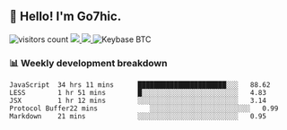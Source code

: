 ## 👋 Hello! I'm Go7hic.

 ![visitors count](https://visitors-by-url-pls-dont-use-this-in-your-repo.vercel.app/Go7hic-github-readme)
 <a href="https://twitter.com/Go7hic">
    <img src="https://img.shields.io/badge/-@Go7hic-1ca0f1?style=flat-square&labelColor=1ca0f1&logo=twitter&logoColor=white&link=https://twitter.com/Go7hic">
   <a/>
   <a href="mailto:gtfx0209@gmail.com">
    <img src="https://img.shields.io/badge/-gtfx0209@gmail.com-c14438?style=flat-square&logo=Gmail&logoColor=white&link=mailto:gtfx0209@gmail.com">
   <a/>
    ![Keybase BTC](https://img.shields.io/keybase/btc/Go7hic)
 <!--
🔭 I’m currently working
🌱 I’m currently learning
💬 Ask me about 
📫 How to reach me: 
⚡ Fun fact: 
-->
 <!--
![My Github Stats](https://github-readme-stats.vercel.app/api?username=Go7hic&show_icons=true&count_private=true)

-->

### 📊 Weekly development breakdown
<!--START_SECTION:waka-->
```text
JavaScript  34 hrs 11 mins      ██████████████████████░░░   88.62 
LESS        1 hr 51 mins        █░░░░░░░░░░░░░░░░░░░░░░░░   4.83 
JSX         1 hr 12 mins        ░░░░░░░░░░░░░░░░░░░░░░░░░   3.14 
Protocol Buffer22 mins             ░░░░░░░░░░░░░░░░░░░░░░░░░   0.99 
Markdown    21 mins             ░░░░░░░░░░░░░░░░░░░░░░░░░   0.95
```
<!--END_SECTION:waka-->


